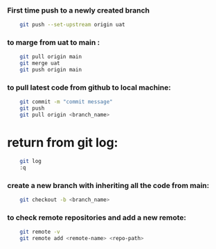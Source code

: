 ### First time push to a newly created branch
```bash
    git push --set-upstream origin uat
```
### to marge from uat to main : 
```bash
    git pull origin main 
    git merge uat 
    git push origin main 
```

### to pull latest code from github to local machine:

```bash
    git commit -m "commit message"
    git push
    git pull origin <branch_name>
```


# return from git log:
```bash
    git log
    :q
```
### create a new branch with inheriting all the code from main:
```bash
    git checkout -b <branch_name>
```


### to check remote repositories and add a new remote:
```bash
    git remote -v
    git remote add <remote-name> <repo-path>

```

